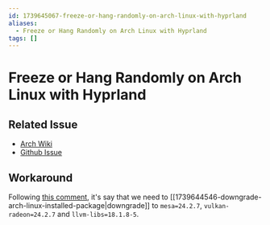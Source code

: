 ```yaml
---
id: 1739645067-freeze-or-hang-randomly-on-arch-linux-with-hyprland
aliases:
  - Freeze or Hang Randomly on Arch Linux with Hyprland
tags: []
---
```


# Freeze or Hang Randomly on Arch Linux with Hyprland

## Related Issue

- [Arch Wiki](https://bbs.archlinux.org/viewtopic.php?pid=2223890#p2223890)
- [Github Issue](https://github.com/hyprwm/Hyprland/issues/8930)

## Workaround

Following [this comment](https://github.com/hyprwm/Hyprland/issues/8930#issuecomment-2613358236), it's say that we need to [[1739644546-downgrade-arch-linux-installed-package|downgrade]] to `mesa=24.2.7`, `vulkan-radeon=24.2.7` and `llvm-libs=18.1.8-5`.